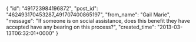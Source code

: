 {
   "id": "491723984196872",
   "post_id": "462493170453287_491707400865197",
   "from_name": "Gail Marie",
   "message": "If someone is on social assistance, does this benefit they have accepted have any bearing on this process?",
   "created_time": "2013-03-13T06:32:01+0000"
 }
